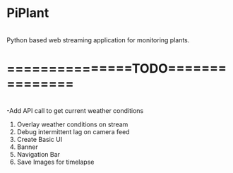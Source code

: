 <h1>PiPlant</h1>
<br/>
Python based web streaming application for monitoring plants.
<br/>
<h1>===============TODO===============</h1>
<br/>
-Add API call to get current weather conditions
<ol>
<li>Overlay weather conditions on stream</li>
<li>Debug intermittent lag on camera feed</li>
<li>Create Basic UI</li>
<li>Banner</li>
<li>Navigation Bar</li>
<li>Save Images for timelapse</li>
</ol>
